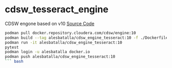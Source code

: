 # cdsw_tesseract_engine
CDSW engone based on v10
[Source Code](https://github.com/alesbatalla/spark-gateway-k3s.git)

``` bash
podman pull docker.repository.cloudera.com/cdsw/engine:10
podman build --tag alesbatalla/cdsw_engine_tesseract:10 -f ./Dockerfile
podman run -it alesbatalla/cdsw_engine_tesseract:10
pytest
podman login -u alesbatalla docker.io
podman push alesbatalla/cdsw_engine_tesseract:10
``` bash
